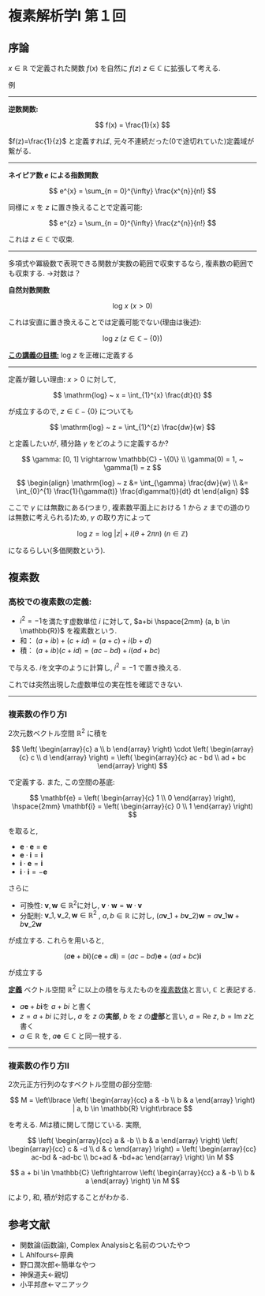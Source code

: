 # 複素解析学Ⅰ 第１回

## 序論

$х \in \mathbb{R}$ で定義された関数 $f(x)$ を自然に $f(z) ~ z \in \mathbb{C}$ に拡張して考える.

例

---
**逆数関数:**

$$
f(x) = \frac{1}{x}
$$

$f(z)=\frac{1}{z}$ と定義すれば, 元々不連続だった(0で途切れていた)定義域が繋がる.

---
**ネイピア数 $e$ による指数関数**

$$
e^{x} = \sum_{n = 0}^{\infty} \frac{x^{n}}{n!}
$$

同様に $x$ を $z$ に置き換えることで定義可能:

$$
e^{z} = \sum_{n = 0}^{\infty} \frac{z^{n}}{n!}
$$

これは $z \in \mathbb{C}$ で収束.

---
多項式や冪級数で表現できる関数が実数の範囲で収束するなら, 複素数の範囲でも収束する. →対数は？

**自然対数関数**

$$
\mathrm{log} ~ x ~ (x > 0)
$$

これは安直に置き換えることでは定義可能でない(理由は後述):

$$
\mathrm{log} ~ z ~ (z \in \mathbb{C} - \{0\})
$$

<u>****この講義の目標:****</u> $\mathrm{log} ~ z$ を正確に定義する

---
定義が難しい理由: $x > 0$ に対して, 

$$
\mathrm{log} ~ x = \int_{1}^{x} \frac{dt}{t}
$$

が成立するので,  $z \in \mathbb{C} - \{0\}$ についても

$$
\mathrm{log} ~ z = \int_{1}^{z} \frac{dw}{w}
$$

と定義したいが, 積分路 $\gamma$ をどのように定義するか?

$$
\gamma: [0, 1] \rightarrow \mathbb{C} - \{0\} \\
\gamma(0) = 1, ~ \gamma(1) = z
$$

$$
\begin{align}
\mathrm{log} ~ z &= \int_{\gamma} \frac{dw}{w} \\
 &= \int_{0}^{1} \frac{1}{\gamma(t)} \frac{d\gamma(t)}{dt} dt
\end{align}
$$

ここで $\gamma$ には無数にある(つまり, 複素数平面上における $1$ から $z$ までの道のりは無数に考えられる)ため,  $\gamma$ の取り方によって

$$
\mathrm{log} ~ z = \mathrm{log} ~ |z| + i(\theta + 2 \pi n) ~ (n \in \mathbb{Z})
$$

になるらしい(多価関数という).

## 複素数
### 高校での複素数の定義:
- $i^{2} = -1$を満たす虚数単位 $i$ に対して, $a+bi \hspace{2mm} (a, b \in \mathbb{R})$ を複素数という.
- 和： $(a + ib) + (c + id) = (a + c) + i(b + d)$
- 積： $(a + ib)(c + id) = (ac - bd) + i(ad + bc)$

で与える. $i$を文字のように計算し, $i^{2} = -1$ で置き換える. 

これでは突然出現した虚数単位の実在性を確認できない.

---
### 複素数の作り方I
2次元数ベクトル空間 $\mathbb{R}^{2}$ に積を

$$
\left(
    \begin{array}{c}
        a \\
        b
    \end{array}
\right) \cdot
\left(
    \begin{array}{c}
        c \\
        d
    \end{array}
\right) =
\left(
    \begin{array}{c}
        ac - bd \\
        ad + bc
    \end{array}
\right)
$$

で定義する. また, この空間の基底:

$$
\mathbf{e} = \left(
    \begin{array}{c}
        1 \\
        0
    \end{array}
\right), \hspace{2mm}
\mathbf{i} = \left(
    \begin{array}{c}
        0 \\
        1
    \end{array}
\right)
$$

を取ると,
- $\mathbf{e} \cdot \mathbf{e} = \mathbf{e}$
- $\mathbf{e} \cdot \mathbf{i} = \mathbf{i}$
- $\mathbf{i} \cdot \mathbf{e} = \mathbf{i}$
- $\mathbf{i} \cdot \mathbf{i} = -\mathbf{e}$

さらに
- 可換性: $\mathbf{v}, \mathbf{w} \in \mathbb{R}^{2}$に対し, $\mathbf{v} \cdot \mathbf{w} = \mathbf{w} \cdot \mathbf{v}$
- 分配則: $\mathbf{v}\_{1}, \mathbf{v}\_{2}, \mathbf{w} \in \mathbb{R}^{2}$ , $a, b \in \mathbb{R}$ に対し, $(a\mathbf{v}\_{1} + b\mathbf{v}\_{2})\mathbf{w} = a\mathbf{v}\_{1}\mathbf{w} + b\mathbf{v}\_{2}\mathbf{w}$ 

が成立する. これらを用いると,

$$
(a\mathbf{e} + b\mathbf{i})(c\mathbf{e} + d\mathbf{i}) = (ac - bd)\mathbf{e} + (ad + bc)\mathbf{i}
$$

が成立する

<u>**定義**</u>
ベクトル空間 $\mathbb{R}^{2}$ に以上の積を与えたものを<u>複素数体</u>と言い, $\mathbb{C}$ と表記する.

- $a\mathbf{e} + b\mathbf{i}$を $a + bi$ と書く
- $z = a + bi$ に対し,  $a$ を $z$ の**実部**, $b$ を $z$ の**虚部**と言い, $a = \mathrm{Re}~z$, $b = \mathrm{Im}~z$と書く
- $a \in \mathbb{R}$ を, $a\mathbf{e} \in \mathbb{C}$ と同一視する.

---
### 複素数の作り方II
2次元正方行列のなすベクトル空間の部分空間:

$$
M = \left\lbrace
    \left(
        \begin{array}{cc}
            a & -b \\
            b & a
        \end{array}
    \right)
    | a, b \in \mathbb{R}
\right\rbrace
$$

を考える. $M$は積に関して閉じている. 実際,

$$
\left(
    \begin{array}{cc}
        a & -b \\
        b & a
    \end{array}
\right)
\left(
    \begin{array}{cc}
        c & -d \\
        d & c
    \end{array}
\right) =
\left(
    \begin{array}{cc}
        ac-bd & -ad-bc \\
        bc+ad & -bd+ac
    \end{array}
\right) \in M
$$

$$
a + bi \in \mathbb{C} \leftrightarrow
\left(
    \begin{array}{cc}
        a & -b \\
        b & a
    \end{array}
\right) \in M
$$

により, 和, 積が対応することがわかる.

## 参考文献
- 関数論(函数論), Complex Analysisと名前のついたやつ
- L Ahlfours←原典
- 野口潤次郎←簡単なやつ
- 神保道夫←親切
- 小平邦彦←マニアック